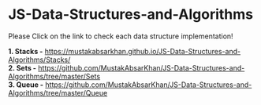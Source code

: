 # JS-Data-Structures-and-Algorithms
Please Click on the link to check each data structure implementation!

**1. Stacks -** https://mustakabsarkhan.github.io/JS-Data-Structures-and-Algorithms/Stacks/</br>
**2. Sets -** https://github.com/MustakAbsarKhan/JS-Data-Structures-and-Algorithms/tree/master/Sets</br>
**3. Queue -** https://github.com/MustakAbsarKhan/JS-Data-Structures-and-Algorithms/tree/master/Queue
